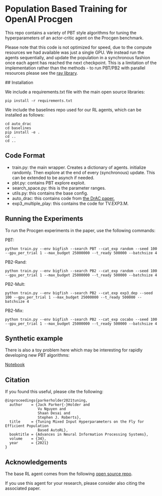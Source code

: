 # Population Based Training for OpenAI Procgen

This repo contains a variety of PBT style algorithms for tuning the hyperparameters of an actor-critic agent on the Procgen benchmark.

Please note that this code is not optimized for speed, due to the compute resources we had available was just a single GPU. We instead run the agents sequentially, and update the population in a synchronous fashion once each agent has reached the next checkpoint. This is a limitation of the implementation rather than the methods - to run PBT/PB2 with parallel resources please see the [ray library](https://github.com/ray-project/ray/blob/master/python/ray/tune/examples/pb2_ppo_example.py).

## Installation

We include a requirements.txt file with the main open source libraries:
```
pip install -r requirements.txt
```

We include the baselines repo used for our RL agents, which can be installed as follows:
```
cd auto_drac
cd baselines
pip install -e .
cd ..
cd ..
```

## Code Format

- train.py: the main wrapper. Creates a dictionary of agents. initialize randomly. Then explore at the end of every (synchronous) update. This can be extended to be asynch if needed.
- pbt.py: contains PBT explore exploit.
- search_space.py: this is the parameter ranges. 
- utils.py: this contains the base config.
- auto_drac: this contains code from [the DrAC paper.](https://github.com/rraileanu/auto-drac)
- exp3_multiple_play: this contains the code for TV.EXP3.M.


## Running the Experiments

To run the Procgen experiments in the paper, use the following commands:

PBT:
```
python train.py --env bigfish --search PBT --cat_exp random --seed 100 --gpu_per_trial 1 --max_budget 25000000 --t_ready 500000 --batchsize 4  
```

PB2-Rand:
```
python train.py --env bigfish --search PB2 --cat_exp random --seed 100 --gpu_per_trial 1 --max_budget 25000000 --t_ready 500000 --batchsize 4  
```

PB2-Mult:
```
python train.py --env bigfish --search PB2 --cat_exp exp3_dep --seed 100 --gpu_per_trial 1 --max_budget 25000000 --t_ready 500000 --batchsize 4  
```

PB2-Mix:
```
python train.py --env bigfish --search PB2 --cat_exp cocabo --seed 100 --gpu_per_trial 1 --max_budget 25000000 --t_ready 500000 --batchsize 4  
```

## Synthetic example

There is also a toy problem here which may be interesting for rapidly developing new PBT algorithms: 

[Notebook](https://colab.research.google.com/drive/1m_DFF_OCSOGO14th4pdbOdAtkmCoWSkn?usp=sharing)

## Citation

If you found this useful, please cite the following:

```
@inproceedings{parkerholder2021tuning,
  author    = {Jack Parker{-}Holder and
               Vu Nguyen and
               Shaan Desai and
               Stephen J. Roberts},
  title     = {Tuning Mixed Input Hyperparameters on the Fly for Efficient Population
               Based AutoRL},
  booktitle = {Advances in Neural Information Processing Systems},
  volume    = {34},
  year      = {2021}
}
```

## Acknowledgements

The base RL agent comes from the following [open source repo](https://github.com/rraileanu/auto-drac).

If you use this agent for your research, please consider also citing the associated paper.
